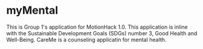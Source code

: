 # myMental
This is Group 1's application for MotionHack 1.0. This application is inline with the Sustainable Development Goals (SDGs) number 3, Good Health and Well-Being. CareMe is a counseling applicatin for mental health.
